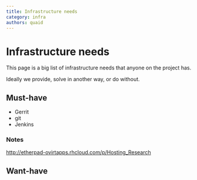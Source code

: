 ```yaml
---
title: Infrastructure needs
category: infra
authors: quaid
---
```


# Infrastructure needs

This page is a big list of infrastructure needs that anyone on the project has.

Ideally we provide, solve in another way, or do without.

## Must-have

*   Gerrit
*   git
*   Jenkins

### Notes

<http://etherpad-ovirtapps.rhcloud.com/p/Hosting_Research>

## Want-have

